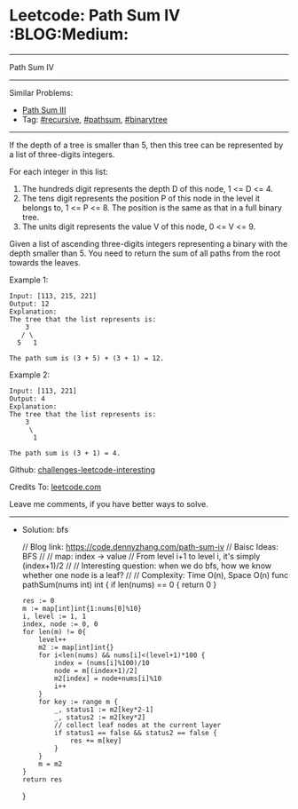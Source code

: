 # Leetcode: Path Sum IV     :BLOG:Medium:


---

Path Sum IV  

---

Similar Problems:  

-   [Path Sum III](https://code.dennyzhang.com/path-sum-iii)
-   Tag: [#recursive](https://code.dennyzhang.com/tag/recursive), [#pathsum](https://code.dennyzhang.com/tag/pathsum), [#binarytree](https://code.dennyzhang.com/tag/binarytree)

---

If the depth of a tree is smaller than 5, then this tree can be represented by a list of three-digits integers.  

For each integer in this list:  

1.  The hundreds digit represents the depth D of this node, 1 <= D <= 4.
2.  The tens digit represents the position P of this node in the level it belongs to, 1 <= P <= 8. The position is the same as that in a full binary tree.
3.  The units digit represents the value V of this node, 0 <= V <= 9.

Given a list of ascending three-digits integers representing a binary with the depth smaller than 5. You need to return the sum of all paths from the root towards the leaves.  

Example 1:  

    Input: [113, 215, 221]
    Output: 12
    Explanation: 
    The tree that the list represents is:
        3
       / \
      5   1
    
    The path sum is (3 + 5) + (3 + 1) = 12.

Example 2:  

    Input: [113, 221]
    Output: 4
    Explanation: 
    The tree that the list represents is: 
        3
         \
          1
    
    The path sum is (3 + 1) = 4.

Github: [challenges-leetcode-interesting](https://github.com/DennyZhang/challenges-leetcode-interesting/tree/master/path-sum-iv)  

Credits To: [leetcode.com](https://leetcode.com/problems/path-sum-iv/description/)  

Leave me comments, if you have better ways to solve.  

---

-   Solution: bfs

    // Blog link: https://code.dennyzhang.com/path-sum-iv
    // Baisc Ideas: BFS
    //
    // map: index -> value
    // From level i+1 to level i, it's simply (index+1)/2
    //
    // Interesting question: when we do bfs, how we know whether one node is a leaf?
    //
    // Complexity: Time O(n), Space O(n)
    func pathSum(nums int) int {
        if len(nums) == 0 { return 0 }
    
        res := 0
        m := map[int]int{1:nums[0]%10}
        i, level := 1, 1
        index, node := 0, 0
        for len(m) != 0{
            level++
            m2 := map[int]int{}
            for i<len(nums) && nums[i]<(level+1)*100 {
                index = (nums[i]%100)/10
                node = m[(index+1)/2]
                m2[index] = node+nums[i]%10
                i++
            }
            for key := range m {
                _, status1 := m2[key*2-1]
                _, status2 := m2[key*2]
                // collect leaf nodes at the current layer
                if status1 == false && status2 == false {
                    res += m[key]
                }
            }
            m = m2
        }
        return res
    }